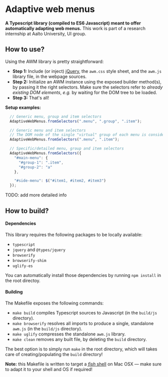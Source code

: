 # Adaptive web menus
**A Typescript library (compiled to ES6 Javascript) meant to offer automatically adapting web menus.**
This work is part of a research internship at Aalto University, UI group.

## How to use?
Using the AWM library is pretty straightforward:
* **Step 1:** Include (or inject) [jQuery](https://jquery.com/), the `awm.css` style sheet, and the `awm.js` library file, in the webpage sources.
* **Step 2:** Initialize an AWM instance using the exposed builder method(s), by passing it the right selectors. Make sure the selectors refer to *already existing DOM elements*, *e.g.* by waiting for the DOM tree to be loaded.
* **Step 3:** That's all!

**Setup examples:**
```javascript
  // Generic menu, group and item selectors
  AdaptiveWebMenus.fromSelectors(".menu", ".group", ".item");

  // Generic menu and item selectors
  // The DOM node of the single "virtual" group of each menu is considered to be the menu node
  AdaptiveWebMenus.fromSelectors(".menu", ".item");

  // Specific/detailed menu, group and item selectors
  AdaptiveWebMenus.fromSelectors({
    "#main-menu": {
      "#group-1": ".item",
      "#group-2": "a"
    },

    "#side-menu": $("#item1, #item2, #item3")
  });
```

TODO: add more detailed info


## How to build?
#### Dependencies
This library requires the following packages to be locally available:
* `typescript`
* `jquery` and `@types/jquery`
* `browserify`
* `browserify-shim`
* `uglify-es`

You can automatically install those dependencies by running `npm install` in the root directoy.

#### Building
The Makefile exposes the following commands:
* `make build` compiles Typescript sources to Javascript (in the `build/js` directory).
* `make browserify` resolves all imports to produce a single, standalone `awm.js` (in the `build/js` directory).
* `make uglify` compresses the standalone `awm.js` library.
* `make clean` removes any built file, by deleting the `build` directory.

The best option is to simply run `make` in the root directory, which will takes care of creating/populating the `build` directory!

**Note:** this Makefile is written to target a [*fish* shell](https://fishshell.com/) on Mac OSX — make sure to adapt it to your shell and OS if required!

